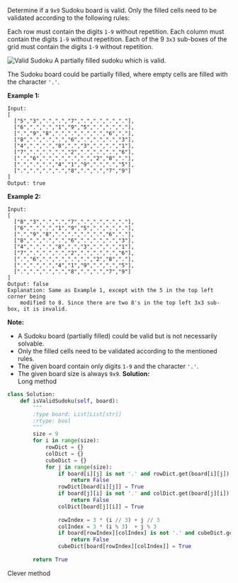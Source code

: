Determine if a `9x9` Sudoku board is valid. Only the filled cells need to be validated according to the following rules:

Each row must contain the digits `1-9` without repetition.
Each column must contain the digits `1-9` without repetition.
Each of the 9 `3x3` sub-boxes of the grid must contain the digits `1-9` without repetition.

![Valid Sudoku](https://upload.wikimedia.org/wikipedia/commons/thumb/f/ff/Sudoku-by-L2G-20050714.svg/250px-Sudoku-by-L2G-20050714.svg.png)
A partially filled sudoku which is valid.

The Sudoku board could be partially filled, where empty cells are filled with the character `'.'`.

**Example 1:**
```
Input:
[
  ["5","3",".",".","7",".",".",".","."],
  ["6",".",".","1","9","5",".",".","."],
  [".","9","8",".",".",".",".","6","."],
  ["8",".",".",".","6",".",".",".","3"],
  ["4",".",".","8",".","3",".",".","1"],
  ["7",".",".",".","2",".",".",".","6"],
  [".","6",".",".",".",".","2","8","."],
  [".",".",".","4","1","9",".",".","5"],
  [".",".",".",".","8",".",".","7","9"]
]
Output: true
```
**Example 2:**
```
Input:
[
  ["8","3",".",".","7",".",".",".","."],
  ["6",".",".","1","9","5",".",".","."],
  [".","9","8",".",".",".",".","6","."],
  ["8",".",".",".","6",".",".",".","3"],
  ["4",".",".","8",".","3",".",".","1"],
  ["7",".",".",".","2",".",".",".","6"],
  [".","6",".",".",".",".","2","8","."],
  [".",".",".","4","1","9",".",".","5"],
  [".",".",".",".","8",".",".","7","9"]
]
Output: false
Explanation: Same as Example 1, except with the 5 in the top left corner being 
    modified to 8. Since there are two 8's in the top left 3x3 sub-box, it is invalid.
```
**Note:**
- A Sudoku board (partially filled) could be valid but is not necessarily solvable.
- Only the filled cells need to be validated according to the mentioned rules.
- The given board contain only digits `1-9` and the character `'.'`.
- The given board size is always `9x9`.
**Solution:**  
Long method
```python
class Solution:
    def isValidSudoku(self, board):
        """
        :type board: List[List[str]]
        :rtype: bool
        """
        size = 9
        for i in range(size):
            rowDict = {}
            colDict = {}
            cubeDict = {}
            for j in range(size):
                if board[i][j] is not '.' and rowDict.get(board[i][j]):
                    return False
                rowDict[board[i][j]] = True
                if board[j][i] is not '.' and colDict.get(board[j][i]):
                    return False
                colDict[board[j][i]] = True 
                
                rowIndex = 3 * (i // 3) + j // 3
                colIndex = 3 * (i % 3)  + j % 3
                if board[rowIndex][colIndex] is not '.' and cubeDict.get(board[rowIndex][colIndex]):
                    return False
                cubeDict[board[rowIndex][colIndex]] = True
        
        return True
```
Clever method
```python

```
